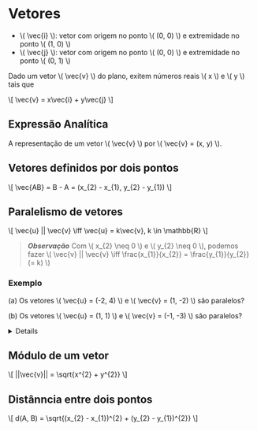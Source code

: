 # Vetores

- \\( \vec{i} \\): vetor com origem no ponto \\( (0, 0) \\) e extremidade no ponto \\( (1, 0) \\)
- \\( \vec{j} \\): vetor com origem no ponto \\( (0, 0) \\) e extremidade no ponto \\( (0, 1) \\)

Dado um vetor \\( \vec{v} \\) do plano, exitem números reais \\( x \\) e \\( y \\) tais que

\\[
\vec{v} = x\vec{i} + y\vec{j}
\\]

## Expressão Analítica

A representação de um vetor \\( \vec{v} \\) por \\( \vec{v} = (x, y) \\).

## Vetores definidos por dois pontos

\\[
\vec{AB} = B - A = (x_{2} - x_{1}, y_{2} - y_{1})
\\]

## Paralelismo de vetores

\\[
\vec{u} || \vec{v} \iff \vec{u} = k\vec{v}, k \in \mathbb{R}
\\]

> ***Observação***
> Com \\( x_{2} \neq 0 \\) e \\( y_{2} \neq 0 \\), podemos fazer
> \\( \vec{v} || \vec{v} \iff \frac{x_{1}}{x_{2}} = \frac{y_{1}}{y_{2}} (= k) \\)

### Exemplo

(a) Os vetores \\( \vec{u} = (-2, 4) \\) e \\( \vec{v} = (1, -2) \\) são paralelos?

(b) Os vetores \\( \vec{u} = (1, 1) \\) e \\( \vec{v} = (-1, -3) \\) são paralelos?

<details>

(a)

\\[
\frac{-2}{1} = \frac{4}{-2} \implies -2 = -2
\\]

Logo, \\( \vec{u} e \vec{v} \\) são paralelos.

(b)

\\[
\frac{1}{-1} = \frac{1}{-3} \implies -1 = -\frac{1}{3}
\\]

Logo, \\( \vec{u} e \vec{v} \\) não são paralelos.

</details>

## Módulo de um vetor

\\[
||\vec{v}|| = \sqrt{x^{2} + y^{2}}
\\]

## Distânncia entre dois pontos

\\[
d(A, B) = \sqrt{(x_{2} - x_{1})^{2} + (y_{2} - y_{1})^{2}}
\\]

